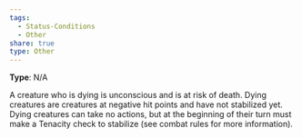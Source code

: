 ```yaml
---
tags:
  - Status-Conditions
  - Other
share: true
type: Other
---
```

**Type**: N/A

A creature who is dying is unconscious and is at risk of death. Dying creatures are creatures at negative hit points and have not stabilized yet. Dying creatures can take no actions, but at the beginning of their turn must make a Tenacity check to stabilize (see combat rules for more information).